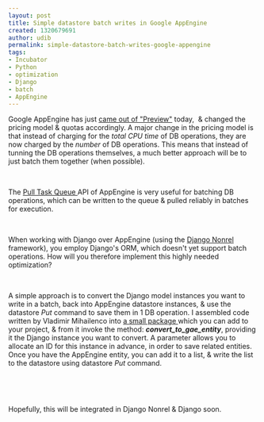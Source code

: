 ```yaml
---
layout: post
title: Simple datastore batch writes in Google AppEngine
created: 1320679691
author: udib
permalink: simple-datastore-batch-writes-google-appengine
tags:
- Incubator
- Python
- optimization
- Django
- batch
- AppEngine
---
```

<p>Google AppEngine has just <a href="https://groups.google.com/forum/#!topic/google-appengine/iJjrhJ-4PGk">came out of &quot;Preview&quot;</a> today, &nbsp;&amp; changed the pricing model &amp; quotas accordingly. A major change in the pricing model is that instead of charging for the <em>total CPU time </em>of DB operations, they are now charged by the <em>number </em>of DB operations. This means that instead of tunning the DB operations themselves, a much better approach will be to just batch them together (when possible).</p>
<p>&nbsp;</p>
<p>The <a href="http://code.google.com/appengine/docs/python/taskqueue/overview-pull.html">Pull Task Queue </a>API of AppEngine is very useful for batching DB operations, which can be written to the queue &amp; pulled reliably in batches for execution.</p>
<p>&nbsp;</p>
<p>When working with Django over AppEngine (using the <a href="http://www.allbuttonspressed.com/projects/django-nonrel">Django Nonrel</a> framework), you employ Django's ORM, which doesn't yet support batch operations. How will you therefore implement this highly needed optimization?</p>
<p>&nbsp;</p>
<p>A simple approach is to convert the Django model instances you want to write in a batch, back into AppEngine datastore instances, &amp; use the datastore <em>Put</em> command to save them in 1 DB operation. I assembled code written by Vladimir Mihailenco into <a href="http://baconfile.com/dibau_naum_h/batch.zip/">a small package </a>which you can add to your project, &amp; from it invoke the method: <em><strong>convert_to_gae_entity</strong></em>, providing it the Django instance you want to convert. A parameter allows you to allocate an ID for this instance in advance, in order to save related entities. Once you have the AppEngine entity, you can add it to a list, &amp; write the list to the datastore using datastore <em>Put</em> command.</p>
<p>&nbsp;</p>
<p>&nbsp;</p>
<p>Hopefully, this will be integrated in Django Nonrel &amp; Django soon.</p>
<p>&nbsp;</p>
<p>&nbsp;</p>
<p>&nbsp;</p>
<p>&nbsp;</p>
